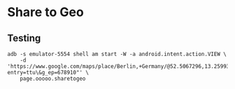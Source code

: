 # Share to Geo

## Testing

```shell
adb -s emulator-5554 shell am start -W -a android.intent.action.VIEW \
    -d 'https://www.google.com/maps/place/Berlin,+Germany/@52.5067296,13.2599309,11z/data=12345?entry=ttu\&g_ep=678910"' \
    page.ooooo.sharetogeo
```
